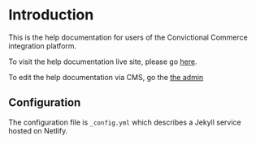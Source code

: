 # Introduction

This is the help documentation for users of the Convictional Commerce integration platform.

To visit the help documentation live site, please go [here](https://help.convictional.com).

To edit the help documentation via CMS, go the [the admin](https://help.convictional.com/admin)

## Configuration

The configuration file is `_config.yml` which describes a Jekyll service hosted on Netlify.